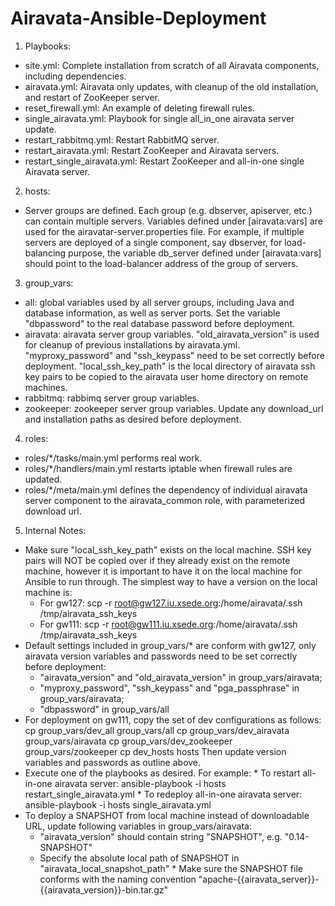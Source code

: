 Airavata-Ansible-Deployment
===========================
1. Playbooks:
  - site.yml: Complete installation from scratch of all Airavata components, including dependencies. 
  - airavata.yml: Airavata only updates, with cleanup of the old installation, and restart of ZooKeeper server. 
  - reset_firewall.yml: An example of deleting firewall rules. 
  - single_airavata.yml: Playbook for single all_in_one airavata server update. 
  - restart_rabbitmq.yml: Restart RabbitMQ server.
  - restart_airavata.yml: Restart ZooKeeper and Airavata servers.
  - restart_single_airavata.yml: Restart ZooKeeper and all-in-one single Airavata server. 

2. hosts:
  - Server groups are defined. Each group (e.g. dbserver, apiserver, etc.) can contain multiple servers. Variables defined under [airavata:vars] are used for the airavatar-server.properties file. For example, if multiple servers are deployed of a single component, say dbserver, for load-balancing purpose, the variable db_server defined under [airavata:vars] should point to the load-balancer address of the group of servers. 

3. group_vars:
  - all: global variables used by all server groups, including Java and database information, as well as server ports. Set the variable "dbpassword" to the real database password before deployment. 
  - airavata: airavata server group variables. "old_airavata_version" is used for cleanup of previous installations by airavata.yml. "myproxy_password" and "ssh_keypass" need to be set correctly before deployment. "local_ssh_key_path" is the local directory of airavata ssh key pairs to be copied to the airavata user home directory on remote machines. 	
  - rabbitmq: rabbimq server group variables.
  - zookeeper: zookeeper server group variables. 
Update any download_url and installation paths as desired before deployment. 

4. roles:
  - roles/*/tasks/main.yml performs real work.  
  - roles/*/handlers/main.yml restarts iptable when firewall rules are updated.
  - roles/*/meta/main.yml defines the dependency of individual airavata server component to the airavata_common role, with parameterized download url.  

5. Internal Notes:
  - Make sure "local_ssh_key_path" exists on the local machine. SSH key pairs will NOT be copied over if they already exist on the remote machine, however it is important to have it on the local machine for Ansible to run through. The simplest way to have a version on the local machine is:
	* For gw127: 
	   scp -r root@gw127.iu.xsede.org:/home/airavata/.ssh /tmp/airavata_ssh_keys
	* For gw111: 
	   scp -r root@gw111.iu.xsede.org:/home/airavata/.ssh /tmp/airavata_ssh_keys
  - Default settings included in group_vars/* are conform with gw127, only airavata version variables and passwords need to be set correctly before deployment:
	* "airavata_version" and "old_airavata_version" in group_vars/airavata;
	* "myproxy_password", "ssh_keypass" and "pga_passphrase" in group_vars/airavata;
	* "dbpassword" in group_vars/all
  - For deployment on gw111, copy the set of dev configurations as follows:
	cp group_vars/dev_all group_vars/all 
	cp group_vars/dev_airavata group_vars/airavata
	cp group_vars/dev_zookeeper group_vars/zookeeper
 	cp dev_hosts hosts
    Then update version variables and passwords as outline above. 
   - Execute one of the playbooks as desired. For example:
	* To restart all-in-one airavata server:
		ansible-playbook -i hosts restart_single_airavata.yml
	* To redeploy all-in-one airavata server:
		ansible-playbook -i hosts single_airavata.yml
   - To deploy a SNAPSHOT from local machine instead of downloadable URL, update following variables in group_vars/airavata:
        * "airavata_version" should contain string "SNAPSHOT", e.g. "0.14-SNAPSHOT"
        * Specify the absolute local path of SNAPSHOT in "airavata_local_snapshot_path" 
	* Make sure the SNAPSHOT file conforms with the naming convention "apache-{{airavata_server}}-{{airavata_version}}-bin.tar.gz"
